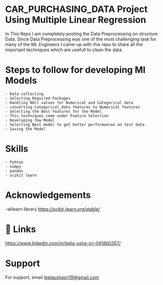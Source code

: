
# CAR_PURCHASING_DATA Project Using Multiple Linear Regression

In This Repo I am completely posting the Data Preprocessing on structure Data. Since Data Preprocessing was one of the most challenging task for many of the ML Engineers I came-up with this repo to share all the important techniques which are usefull to clean the data.

# Steps to follow for developing Ml Models

    - Data collecting 
    - Selecting Required Packages 
    - Handling NUll values for Numerical and Categorical data 
    - converting Categorical_data features to Numerical features
    - Selecting the Best Features for the Model
    - This techniques come under Feature Selection                          
    - Developing few Model
    - Selecting Best model to get better performances on test data  
    - Saving the Model 

# Skills
    - Pyhton
    - numpy
    - pandas
    - scikit learn

 
# Acknowledgements

 -sklearn library
 https://scikit-learn.org/stable/
 

# 🔗 Links

https://www.linkedin.com/in/leela-usha-sri-0418b0267/


# Support

For support, email leelaushasri19@gmail.com 


